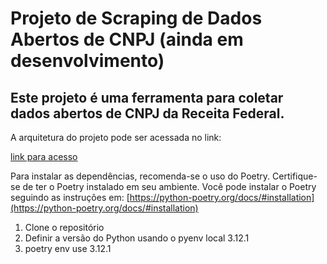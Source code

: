 # Projeto de Scraping de Dados Abertos de CNPJ (ainda em desenvolvimento)

## Este projeto é uma ferramenta para coletar dados abertos de CNPJ da Receita Federal.

A arquitetura do projeto pode ser acessada no link:

[link para acesso](https://excalidraw.com/#json=vaA1YGaoo5ksmcj3eSPqk,JaIYlaQ2pAcbvZrB5Q-TjA)


Para instalar as dependências, recomenda-se o uso do Poetry. Certifique-se de ter o Poetry instalado em seu ambiente. Você pode instalar o Poetry seguindo as instruções em: [https://python-poetry.org/docs/#installation](https://python-poetry.org/docs/#installation)

1. Clone o repositório
2. Definir a versão do Python usando o pyenv local 3.12.1
3. poetry env use 3.12.1



